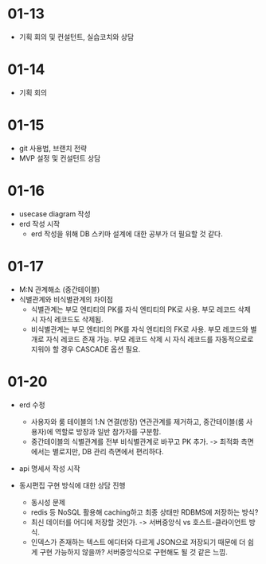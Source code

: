 # 01-13
- 기획 회의 및 컨설턴트, 실습코치와 상담

# 01-14
- 기획 회의

# 01-15
- git 사용법, 브랜치 전략
- MVP 설정 및 컨설턴트 상담

# 01-16
- usecase diagram 작성
- erd 작성 시작
  - erd 작성을 위해 DB 스키마 설계에 대한 공부가 더 필요할 것 같다.

# 01-17
- M:N 관계해소 (중간테이블)
- 식별관계와 비식별관계의 차이점
  - 식별관계는 부모 엔티티의 PK를 자식 엔티티의 PK로 사용. 부모 레코드 삭제 시 자식 레코드도 삭제됨.
  - 비식별관계는 부모 엔티티의 PK를 자식 엔티티의 FK로 사용. 부모 레코드와 별개로 자식 레코드 존재 가능. 부모 레코드 삭제 시 자식 레코드를 자동적으로로 지워야 할 경우 CASCADE 옵션 필요.

# 01-20
- erd 수정
  - 사용자와 룸 테이블의 1:N 연결(방장) 연관관계를 제거하고, 중간테이블(룸 사용자)에 역할로 방장과 일반 참가자를 구분함.
  - 중간테이블의 식별관계를 전부 비식별관계로 바꾸고 PK 추가. -> 최적화 측면에서는 별로지만, DB 관리 측면에서 편리하다.

- api 명세서 작성 시작

- 동시편집 구현 방식에 대한 상담 진행
  - 동시성 문제
  - redis 등 NoSQL 활용해 caching하고 최종 상태만 RDBMS에 저장하는 방식?
  - 최신 데이터를 어디에 저장할 것인가. -> 서버중앙식 vs 호스트-클라이언트 방식.
  - 인덱스가 존재하는 텍스트 에디터와 다르게 JSON으로 저장되기 때문에 더 쉽게 구현 가능하지 않을까? 서버중앙식으로 구현해도 될 것 같은 느낌.

